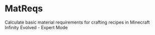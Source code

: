 # MatReqs
Calculate basic material requirements for crafting recipes in Minecraft Infinity Evolved - Expert Mode
